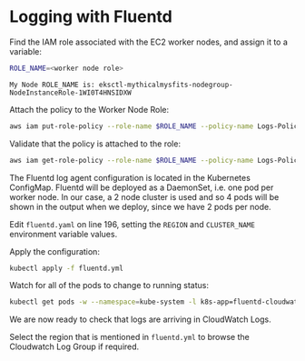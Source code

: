 # Logging with Fluentd

Find the IAM role associated with the EC2 worker nodes, and assign it to a variable:

```sh
ROLE_NAME=<worker node role>
```

```
My Node ROLE_NAME is: eksctl-mythicalmysfits-nodegroup-NodeInstanceRole-1WI0T4HNSIDXW
```

Attach the policy to the Worker Node Role:

```sh
aws iam put-role-policy --role-name $ROLE_NAME --policy-name Logs-Policy-For-Worker --policy-document file://k8s-logs-policy.json
```

Validate that the policy is attached to the role:

```sh
aws iam get-role-policy --role-name $ROLE_NAME --policy-name Logs-Policy-For-Worker
```

The Fluentd log agent configuration is located in the Kubernetes ConfigMap. Fluentd will be deployed as a DaemonSet, i.e. one pod per worker node. In our case, a 2 node cluster is used and so 4 pods will be shown in the output when we deploy, since we have 2 pods per node.

Edit `fluentd.yaml` on line 196, setting the `REGION` and `CLUSTER_NAME` environment variable values.

Apply the configuration:

```sh
kubectl apply -f fluentd.yml
```

Watch for all of the pods to change to running status:

```sh
kubectl get pods -w --namespace=kube-system -l k8s-app=fluentd-cloudwatch
```

We are now ready to check that logs are arriving in CloudWatch Logs.

Select the region that is mentioned in `fluentd.yml` to browse the Cloudwatch Log Group if required.